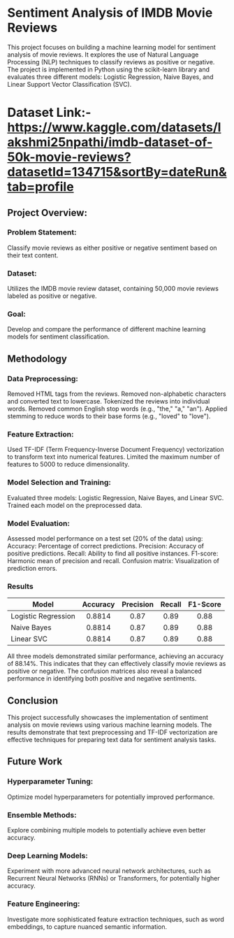 # Sentiment Analysis of IMDB Movie Reviews
This project focuses on building a machine learning model for sentiment analysis of movie reviews. It explores the use of Natural Language Processing (NLP) techniques to classify reviews as positive or negative. The project is implemented in Python using the scikit-learn library and evaluates three different models: Logistic Regression, Naive Bayes, and Linear Support Vector Classification (SVC).

# Dataset Link:- https://www.kaggle.com/datasets/lakshmi25npathi/imdb-dataset-of-50k-movie-reviews?datasetId=134715&sortBy=dateRun&tab=profile

## Project Overview:
### Problem Statement: 
Classify movie reviews as either positive or negative sentiment based on their text content.
### Dataset: 
Utilizes the IMDB movie review dataset, containing 50,000 movie reviews labeled as positive or negative.
### Goal: 
Develop and compare the performance of different machine learning models for sentiment classification.

## Methodology
### Data Preprocessing:

Removed HTML tags from the reviews.
Removed non-alphabetic characters and converted text to lowercase.
Tokenized the reviews into individual words.
Removed common English stop words (e.g., "the," "a," "an").
Applied stemming to reduce words to their base forms (e.g., "loved" to "love").

### Feature Extraction:
Used TF-IDF (Term Frequency-Inverse Document Frequency) vectorization to transform text into numerical features.
Limited the maximum number of features to 5000 to reduce dimensionality.

### Model Selection and Training:

Evaluated three models: Logistic Regression, Naive Bayes, and Linear SVC.
Trained each model on the preprocessed data.

### Model Evaluation:
Assessed model performance on a test set (20% of the data) using:
Accuracy: Percentage of correct predictions.
Precision: Accuracy of positive predictions.
Recall: Ability to find all positive instances.
F1-score: Harmonic mean of precision and recall.
Confusion matrix: Visualization of prediction errors.

### Results

| Model             | Accuracy | Precision | Recall | F1-Score |
|-------------------|:-------:|:--------:|:-----:|:-------:|
| Logistic Regression | 0.8814   | 0.87      | 0.89   | 0.88    |
| Naive Bayes      | 0.8814   | 0.87      | 0.89   | 0.88    |
| Linear SVC        | 0.8814   | 0.87      | 0.89   | 0.88    |


All three models demonstrated similar performance, achieving an accuracy of 88.14%. This indicates that they can effectively classify movie reviews as positive or negative. The confusion matrices also reveal a balanced performance in identifying both positive and negative sentiments.

## Conclusion
This project successfully showcases the implementation of sentiment analysis on movie reviews using various machine learning models. The results demonstrate that text preprocessing and TF-IDF vectorization are effective techniques for preparing text data for sentiment analysis tasks.

## Future Work
### Hyperparameter Tuning: 
Optimize model hyperparameters for potentially improved performance.
### Ensemble Methods: 
Explore combining multiple models to potentially achieve even better accuracy.
### Deep Learning Models: 
Experiment with more advanced neural network architectures, such as Recurrent Neural Networks (RNNs) or Transformers, for potentially higher accuracy.
### Feature Engineering: 
Investigate more sophisticated feature extraction techniques, such as word embeddings, to capture nuanced semantic information.
